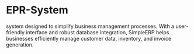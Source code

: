 # EPR-System
system designed to simplify business management processes. With a user-friendly interface and robust database integration, SimpleERP helps businesses efficiently manage customer data, inventory, and invoice generation.
